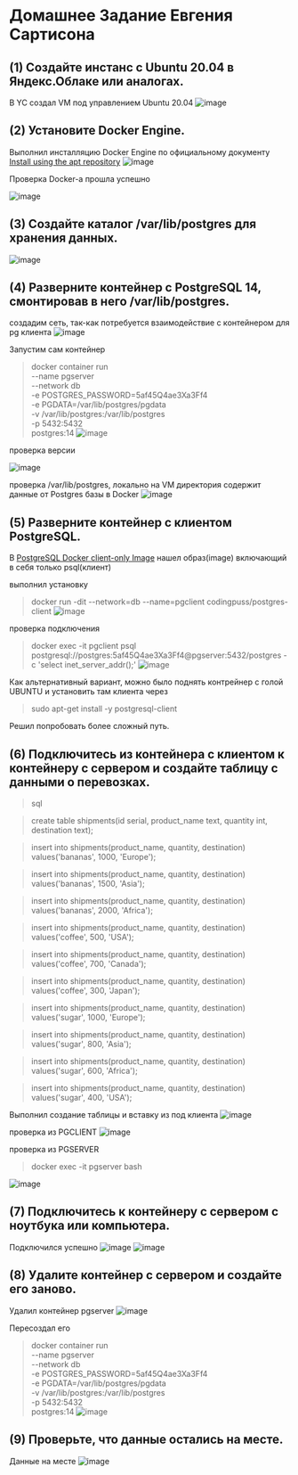 # Домашнее Задание Евгения Сартисона #



## (1) Создайте инстанс с Ubuntu 20.04 в Яндекс.Облаке или аналогах. ##
В YC создал VM под управлением Ubuntu 20.04
![image](https://github.com/user-attachments/assets/e85a0ef2-c775-46fc-8922-1e1f72fefe61)


## (2) Установите Docker Engine. ##
Выполнил инсталляцию Docker Engine по официальному документу [Install using the apt repository](https://docs.docker.com/engine/install/ubuntu/)
![image](https://github.com/user-attachments/assets/23e4edf9-764e-4a77-84cb-e7c8c5b94747)

Проверка Docker-а прошла успешно

![image](https://github.com/user-attachments/assets/4f512a63-3628-490c-8ae5-9215f493093b)



## (3) Создайте каталог /var/lib/postgres для хранения данных. ##
![image](https://github.com/user-attachments/assets/27d4c310-ce5c-4917-a989-76756838a9ae)



## (4) Разверните контейнер с PostgreSQL 14, смонтировав в него /var/lib/postgres. ##

создадим сеть, так-как потребуется взаимодействие с контейнером для pg клиента
![image](https://github.com/user-attachments/assets/a5155ca2-6266-4640-92f7-9de98d5cb7cd)

Запустим сам контейнер
>docker container run \
>--name pgserver \
>--network db \
>-e POSTGRES_PASSWORD=5af45Q4ae3Xa3Ff4 \
>-e PGDATA=/var/lib/postgres/pgdata \
>-v /var/lib/postgres:/var/lib/postgres \
>-p 5432:5432  \
>postgres:14
![image](https://github.com/user-attachments/assets/85d54ce9-9f7a-43de-9a62-5a053100ed03)


проверка версии

![image](https://github.com/user-attachments/assets/d38a39c5-d706-4a4c-822b-2f6bfb10e264)

проверка /var/lib/postgres, локально на VM директория содержит данные от Postgres базы в Docker
![image](https://github.com/user-attachments/assets/b746756b-6fb8-439f-8b98-495941cf6acf)




## (5) Разверните контейнер с клиентом PostgreSQL. ##
В [PostgreSQL Docker client-only Image](https://datmt.com/backend/quering-postgresql-with-docker/) нашел образ(image) включающий в себя только psql(клиент)

выполнил установку
>docker run -dit --network=db --name=pgclient codingpuss/postgres-client
![image](https://github.com/user-attachments/assets/88c022fa-683c-4d61-96e9-6babd5fad9a2)

проверка подключения
>docker exec -it pgclient psql postgresql://postgres:5af45Q4ae3Xa3Ff4@pgserver:5432/postgres -c 'select inet_server_addr();'
![image](https://github.com/user-attachments/assets/ce6bb8d6-0bdd-406c-b214-3f489a0ae021)

Как альтернативный вариант, можно было поднять контрейнер с голой UBUNTU и установить там клиента через
>sudo apt-get install -y postgresql-client

Решил попробовать более сложный путь. 


## (6) Подключитесь из контейнера с клиентом к контейнеру с сервером и создайте таблицу с данными о перевозках. ##

  >sql

  >create table shipments(id serial, product_name text, quantity int, destination text);
   
   >insert into shipments(product_name, quantity, destination) values('bananas', 1000, 'Europe');
 
   >insert into shipments(product_name, quantity, destination) values('bananas', 1500, 'Asia');
   
   >insert into shipments(product_name, quantity, destination) values('bananas', 2000, 'Africa');

   >insert into shipments(product_name, quantity, destination) values('coffee', 500, 'USA');
   
   >insert into shipments(product_name, quantity, destination) values('coffee', 700, 'Canada');
   
   >insert into shipments(product_name, quantity, destination) values('coffee', 300, 'Japan');
   
   >insert into shipments(product_name, quantity, destination) values('sugar', 1000, 'Europe');
   
   >insert into shipments(product_name, quantity, destination) values('sugar', 800, 'Asia');
   
   >insert into shipments(product_name, quantity, destination) values('sugar', 600, 'Africa');
   
   >insert into shipments(product_name, quantity, destination) values('sugar', 400, 'USA');

Выполнил создание таблицы и вставку из под клиента
![image](https://github.com/user-attachments/assets/55cbcb64-0d03-495b-82ed-a09d52a50381)

проверка из PGCLIENT
![image](https://github.com/user-attachments/assets/8a10f20f-1a16-488d-89df-5b1eb6f8e985)


проверка из PGSERVER
>docker exec -it pgserver bash

![image](https://github.com/user-attachments/assets/1f89a306-e715-4566-b84a-c26e1c2b7f27)

   
## (7) Подключитесь к контейнеру с сервером с ноутбука или компьютера. ##
Подключился успешно
![image](https://github.com/user-attachments/assets/0938f8a0-809f-4c38-9382-a72313a9eadf)
![image](https://github.com/user-attachments/assets/4321c004-3b77-45c9-9ee6-6cd7b07d7e70)


## (8) Удалите контейнер с сервером и создайте его заново. ##
Удалил контейнер pgserver
![image](https://github.com/user-attachments/assets/b731f7af-d344-4bfd-b3ee-9f3e59aaccb6)

Пересоздал его
>docker container run \
>--name pgserver \
>--network db \
>-e POSTGRES_PASSWORD=5af45Q4ae3Xa3Ff4 \
>-e PGDATA=/var/lib/postgres/pgdata \
>-v /var/lib/postgres:/var/lib/postgres \
>-p 5432:5432  \
>postgres:14
![image](https://github.com/user-attachments/assets/135055d0-968c-418a-9b9e-6d7b32f7f790)


## (9) Проверьте, что данные остались на месте. ##
Данные на месте
![image](https://github.com/user-attachments/assets/40414785-c68c-450d-8e09-c78b1a3be61b)

